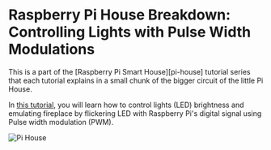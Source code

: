 # Raspberry Pi House Breakdown: Controlling Lights with Pulse Width Modulations

This is a part of the [Raspberry Pi Smart House][pi-house] tutorial series that each tutorial explains in a small chunk of the bigger circuit of the little Pi House. 


In [this tutorial](http://www.pubnub.com/blog/building-raspberry-pi-smart-house-part-2/), you will learn how to control lights (LED) brightness and emulating fireplace by flickering LED with Raspberry Pi's digital signal using Pulse width modulation (PWM).



![Pi House](//raw.githubusercontent.com/pubnub/pi-house/gh-pages/pi-house.jpg "Raspberry Pi Lego House")




